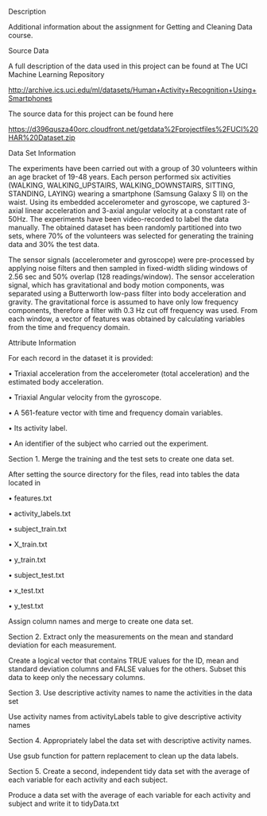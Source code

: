 Description

Additional information about the assignment for Getting and Cleaning Data course.

Source Data

A full description of the data used in this project can be found at The UCI Machine Learning Repository

http://archive.ics.uci.edu/ml/datasets/Human+Activity+Recognition+Using+Smartphones

The source data for this project can be found here

https://d396qusza40orc.cloudfront.net/getdata%2Fprojectfiles%2FUCI%20HAR%20Dataset.zip

Data Set Information

The experiments have been carried out with a group of 30 volunteers within an age bracket of 19-48 years. Each person performed six activities (WALKING, WALKING_UPSTAIRS, WALKING_DOWNSTAIRS, SITTING, STANDING, LAYING) wearing a smartphone (Samsung Galaxy S II) on the waist. Using its embedded accelerometer and gyroscope, we captured 3-axial linear acceleration and 3-axial angular velocity at a constant rate of 50Hz. The experiments have been video-recorded to label the data manually. The obtained dataset has been randomly partitioned into two sets, where 70% of the volunteers was selected for generating the training data and 30% the test data.

The sensor signals (accelerometer and gyroscope) were pre-processed by applying noise filters and then sampled in fixed-width sliding windows of 2.56 sec and 50% overlap (128 readings/window). The sensor acceleration signal, which has gravitational and body motion components, was separated using a Butterworth low-pass filter into body acceleration and gravity. The gravitational force is assumed to have only low frequency components, therefore a filter with 0.3 Hz cut off frequency was used. From each window, a vector of features was obtained by calculating variables from the time and frequency domain.

Attribute Information

For each record in the dataset it is provided:

•	Triaxial acceleration from the accelerometer (total acceleration) and the estimated body acceleration.

•	Triaxial Angular velocity from the gyroscope.

•	A 561-feature vector with time and frequency domain variables.

•	Its activity label.

•	An identifier of the subject who carried out the experiment.

Section 1. Merge the training and the test sets to create one data set.

After setting the source directory for the files, read into tables the data located in

•	features.txt

•	activity_labels.txt

•	subject_train.txt

•	X_train.txt

•	y_train.txt

•	subject_test.txt

•	x_test.txt

•	y_test.txt

Assign column names and merge to create one data set.

Section 2. Extract only the measurements on the mean and standard deviation for each measurement.

Create a logical vector that contains TRUE values for the ID, mean and standard deviation columns and FALSE values for the others. Subset this data to keep only the necessary columns.

Section 3. Use descriptive activity names to name the activities in the data set

Use activity names from activityLabels table to give descriptive activity names

Section 4. Appropriately label the data set with descriptive activity names.

Use gsub function for pattern replacement to clean up the data labels.

Section 5. Create a second, independent tidy data set with the average of each variable for each activity and each subject.

Produce a data set with the average of each variable for each activity and subject and write it to tidyData.txt
